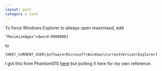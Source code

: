 ```yaml
---
layout: post
category : tech
---
```

To force Windows Explorer to always open maximised, add

    "MaximizeApps"=dword:00000001

to

    [HKEY_CURRENT_USER\Software\Microsoft\Windows\CurrentVersion\Explorer]

I got this from Phantom010 [here](http://forums.techguy.org/windows-7/1023278-windows-explorer-my-computer-doesnt.html) but putting it here for my own reference.
